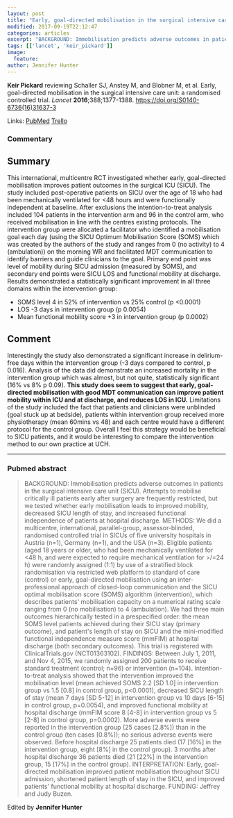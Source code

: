 ```yaml
---
layout: post
title: "Early, goal-directed mobilisation in the surgical intensive care unit: a randomised controlled trial"
modified: 2017-09-19T22:12:47
categories: articles
excerpt: "BACKGROUND: Immobilisation predicts adverse outcomes in patients in the surgical intensive care unit (SICU). Attempts to mobilise critically ill patients early after surgery are frequently restricted, but we tested whether (Reviewed by Keir Pickard)"
tags: [['lancet', 'keir_pickard']]
image:
  feature:
author: Jennifer Hunter
---
```


__Keir Pickard__ reviewing Schaller SJ, Anstey M, and Blobner M, et al. Early, goal-directed mobilisation in the surgical intensive care unit: a randomised controlled trial. _Lancet_ **2016**;388;1377-1388. https://doi.org/S0140-6736(16)31637-3

Links: [PubMed](https://www.ncbi.nlm.nih.gov/pubmed/?term=27707496) [Trello](https://trello.com/c/dTKfUZTH)

### Commentary

## Summary

This international, multicentre RCT investigated whether early, goal-directed mobilisation improves patient outcomes in the surgical ICU (SICU). The study included post-operative patients on SICU over the age of 18 who had been mechanically ventilated for <48 hours and were functionally independent at baseline. After exclusions the intention-to-treat analysis included 104 patients in the intervention arm and 96 in the control arm, who received mobilisation in line with the centres existing protocols. The intervention group were allocated a facilitator who identified a mobilisation goal each day (using the SICU Optimum Mobilisation Score (SOMS) which was created by the authors of the study and ranges from 0 (no activity) to 4 (ambulation)) on the morning WR and facilitated MDT communication to identify barriers and guide clinicians to the goal. Primary end point was level of mobility during SICU admission (measured by SOMS), and secondary end points were SICU LOS and functional mobility at discharge. Results demonstrated a statistically significant improvement in all three domains within the intervention group:

 - SOMS level 4 in 52% of intervention vs 25% control (p <0.0001)
 - LOS -3 days in intervention group (p 0.0054)
 - Mean functional mobility score +3 in intervention group (p 0.0002)

## Comment

Interestingly the study also demonstrated a significant increase in delirium-free days within the intervention group (-3 days compared to control, p 0.016). Analysis of the data did demonstrate an increased mortality in the intervention group which was almost, but not quite, statistically significant (16% vs 8% p 0.09). **This study does seem to suggest that early, goal-directed mobilisation with good MDT communication can improve patient mobility within ICU and at discharge, and reduces LOS in ICU.** Limitations of the study included the fact that patients and clinicians were unblinded (goal stuck up at bedside), patients within intervention group received more physiotherapy (mean 60mins vs 48) and each centre would have a different protocol for the control group. Overall I feel this strategy would be beneficial to SICU patients, and it would be interesting to compare the intervention method to our own practice at UCH.

---

### Pubmed abstract

> BACKGROUND: Immobilisation predicts adverse outcomes in patients in the surgical intensive care unit (SICU). Attempts to mobilise critically ill patients early after surgery are frequently restricted, but we tested whether early mobilisation leads to improved mobility, decreased SICU length of stay, and increased functional independence of patients at hospital discharge. METHODS: We did a multicentre, international, parallel-group, assessor-blinded, randomised controlled trial in SICUs of five university hospitals in Austria (n=1), Germany (n=1), and the USA (n=3). Eligible patients (aged 18 years or older, who had been mechanically ventilated for <48 h, and were expected to require mechanical ventilation for >/=24 h) were randomly assigned (1:1) by use of a stratified block randomisation via restricted web platform to standard of care (control) or early, goal-directed mobilisation using an inter-professional approach of closed-loop communication and the SICU optimal mobilisation score (SOMS) algorithm (intervention), which describes patients' mobilisation capacity on a numerical rating scale ranging from 0 (no mobilisation) to 4 (ambulation). We had three main outcomes hierarchically tested in a prespecified order: the mean SOMS level patients achieved during their SICU stay (primary outcome), and patient's length of stay on SICU and the mini-modified functional independence measure score (mmFIM) at hospital discharge (both secondary outcomes). This trial is registered with ClinicalTrials.gov (NCT01363102). FINDINGS: Between July 1, 2011, and Nov 4, 2015, we randomly assigned 200 patients to receive standard treatment (control; n=96) or intervention (n=104). Intention-to-treat analysis showed that the intervention improved the mobilisation level (mean achieved SOMS 2.2 [SD 1.0] in intervention group vs 1.5 [0.8] in control group, p<0.0001), decreased SICU length of stay (mean 7 days [SD 5-12] in intervention group vs 10 days [6-15] in control group, p=0.0054), and improved functional mobility at hospital discharge (mmFIM score 8 [4-8] in intervention group vs 5 [2-8] in control group, p=0.0002). More adverse events were reported in the intervention group (25 cases [2.8%]) than in the control group (ten cases [0.8%]); no serious adverse events were observed. Before hospital discharge 25 patients died (17 [16%] in the intervention group, eight [8%] in the control group). 3 months after hospital discharge 36 patients died (21 [22%] in the intervention group, 15 [17%] in the control group). INTERPRETATION: Early, goal-directed mobilisation improved patient mobilisation throughout SICU admission, shortened patient length of stay in the SICU, and improved patients' functional mobility at hospital discharge. FUNDING: Jeffrey and Judy Buzen.

Edited by __Jennifer Hunter__
